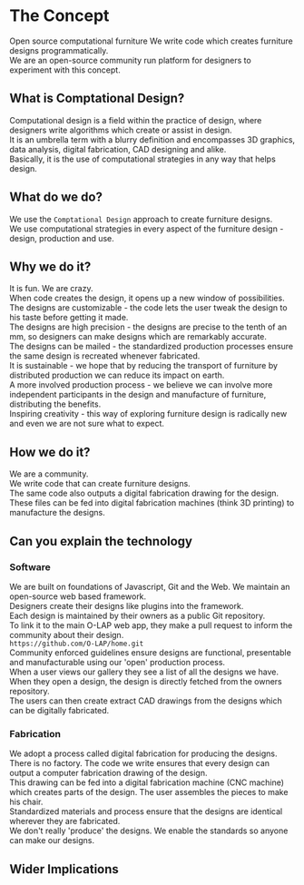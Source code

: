 # The Concept
Open source computational furniture
We write code which creates furniture designs programmatically.  
We are an open-source community run platform for designers to experiment with this concept.

## What is Comptational Design?
Computational design is a field within the practice of design, where designers write algorithms which create or assist in design.  
It is an umbrella term with a blurry definition and encompasses 3D graphics, data analysis, digital fabrication, CAD designing and alike.  
Basically, it is the use of computational strategies in any way that helps design.  

## What do we do?
We use the `Comptational Design` approach to create furniture designs.  
We use computational strategies in every aspect of the furniture design - design, production and use.  

## Why we do it?
It is fun. We are crazy.  
When code creates the design, it opens up a new window of possibilities.  
The designs are customizable - the code lets the user tweak the design to his taste before getting it made.  
The designs are high precision - the designs are precise to the tenth of an mm, so designers can make designs which are remarkably accurate.  
The designs can be mailed - the standardized production processes ensure the same design is recreated whenever fabricated.  
It is sustainable - we hope that by reducing the transport of furniture by distributed production we can reduce its impact on earth.  
A more involved production process - we believe we can involve more independent participants in the design and manufacture of furniture, distributing the benefits.  
Inspiring creativity - this way of exploring furniture design is radically new and even we are not sure what to expect.  

## How we do it?
We are a community.  
We write code that can create furniture designs.  
The same code also outputs a digital fabrication drawing for the design.  
These files can be fed into digital fabrication machines (think 3D printing) to manufacture the designs.  

## Can you explain the technology

### Software
We are built on foundations of Javascript, Git and the Web.
We maintain an open-source web based framework.  
Designers create their designs like plugins into the framework.  
Each design is maintained by their owners as a public Git repository.  
To link it to the main O-LAP web app, they make a pull request to inform the community about their design.  
`https://github.com/O-LAP/home.git`  
Community enforced guidelines ensure designs are functional, presentable and manufacturable using our 'open' production process.  
When a user views our gallery they see a list of all the designs we have.  
When they open a design, the design is directly fetched from the owners repository.  
The users can then create extract CAD drawings from the designs which can be digitally fabricated.  

### Fabrication
We adopt a process called digital fabrication for producing the designs.  
There is no factory. The code we write ensures that every design can output a computer fabrication drawing of the design.  
This drawing can be fed into a digital fabrication machine (CNC machine) which creates parts of the design. The user assembles the pieces to make his chair.  
Standardized materials and process ensure that the designs are identical wherever they are fabricated.  
We don't really 'produce' the designs. We enable the standards so anyone can make our designs.  

## Wider Implications

